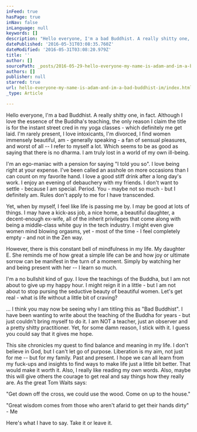 ```yaml
---
inFeed: true
hasPage: true
inNav: false
inLanguage: null
keywords: []
description: "Hello everyone, I'm a bad Buddhist. A really shitty one, in fact. Although I love the essence of the Buddha's teaching, the only reason I claim the title is for the instant street cred in my yoga classes - which definitely me get laid. I'm rarely present, I love intoxicants, I'm divorced, I find women immensely beautiful, am - generally speaking - a fan of sensual pleasures, and worst of all – I refer to myself a lot. Which seems to be as good as saying that there is no dharma. I am truly lost in a world of my own ill-being."
datePublished: '2016-05-31T03:08:35.760Z'
dateModified: '2016-05-31T03:08:20.979Z'
title: ''
author: []
sourcePath: _posts/2016-05-29-hello-everyone-my-name-is-adam-and-im-a-bad-buddhist-im.md
authors: []
publisher: null
starred: true
url: hello-everyone-my-name-is-adam-and-im-a-bad-buddhist-im/index.html
_type: Article

---
```

Hello everyone, I'm a bad Buddhist. A really shitty one, in fact. Although I love the essence of the Buddha's teaching, the only reason I claim the title is for the instant street cred in my yoga classes - which definitely me get laid. I'm rarely present, I love intoxicants, I'm divorced, I find women immensely beautiful, am - generally speaking - a fan of sensual pleasures, and worst of all -- I refer to myself a lot. Which seems to be as good as saying that there is no dharma. I am truly lost in a world of my own ill-being.

I'm an ego-maniac with a pension for saying "I told you so". I love being right at your expense. I've been called an asshole on more occasions than I can count on my favorite hand. I love a good stiff drink after a long day's work. I enjoy an evening of debauchery with my friends. I don't want to settle - because I am special. Period. You - maybe not so much - but I definitely am. Rules don't apply to me for I have transcended. 

Yet, when by myself, I feel like life is passing me by. I may be good at lots of things. I may have a kick-ass job, a nice home, a beautiful daughter, a decent-enough ex-wife, all of the inherit privileges that come along with being a middle-class white guy in the tech industry. I might even give women mind blowing orgasms, yet - most of the time - I feel completely empty - and not in the Zen way. 

However, there is this constant bell of mindfulness in my life. My daughter E. She reminds me of how great a simple life can be and how joy or ultimate sorrow can be manifest in the turn of a moment. Simply by watching her and being present with her -- I learn so much.

I'm a no bullshit kind of guy. I love the teachings of the Buddha, but I am not about to give up my happy hour. I might reign it in a little - but I am not about to stop pursing the seductive beauty of beautiful women. Let's get real - what is life without a little bit of craving?

... I think you may now be seeing why I am titling this as "Bad Buddhist". I have been wanting to write about the teaching of the Buddha for years - but just couldn't bring myself to do it. I am NOT a teacher, just an observer and a pretty shitty practitioner. Yet, for some damn reason, I stick with it. I guess you could say that it gives me hope.

This site chronicles my quest to find balance and meaning in my life. I don't believe in God, but I can't let go of purpose. Liberation is my aim, not just for me -- but for my family. Past and present. I hope we can all learn from my fuck-ups and insights to find ways to make life just a little bit better. That would make it worth it. Also, I really like reading my own words. Also, maybe this will give others the courage to get real and say things how they really are. As the great Tom Waits says:

"Get down off the cross, we could use the wood. Come on up to the house."

"Great wisdom comes from those who aren't afarid to get their hands dirty" - Me

Here's what I have to say. Take it or leave it.